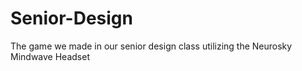 # Senior-Design
The game we made in our senior design class utilizing the Neurosky Mindwave Headset
